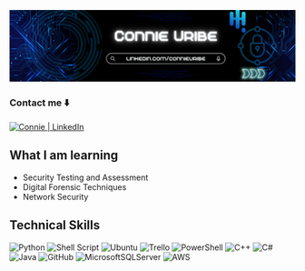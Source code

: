 ![header](https://github.com/connieuribe/connieuribe/blob/495eb9cc96ef06186002cd99ea34f8708f976a7b/Connie%20Header.png)




<h3>
Contact me ⬇️ 
 </h3>
<a href="https://www.linkedin.com/in/connieuribe/"><img align="Center" src="https://img.shields.io/badge/linkedin-%230077B5.svg?style=for-the-badge&logo=linkedin&logoColor=white" alt="Connie | LinkedIn" /></a>
</br>





## What I am learning
- Security Testing and Assessment
- Digital Forensic Techniques
- Network Security

## Technical Skills
![Python](https://img.shields.io/badge/python-3670A0?style=for-the-badge&logo=python&logoColor=ffdd54)
![Shell Script](https://img.shields.io/badge/shell_script-%23121011.svg?style=for-the-badge&logo=gnu-bash&logoColor=white)
![Ubuntu](https://img.shields.io/badge/Ubuntu-E95420?style=for-the-badge&logo=ubuntu&logoColor=white)
![Trello](https://img.shields.io/badge/Trello-%23026AA7.svg?style=for-the-badge&logo=Trello&logoColor=white)
![PowerShell](https://img.shields.io/badge/PowerShell-%235391FE.svg?style=for-the-badge&logo=powershell&logoColor=white)
![C++](https://img.shields.io/badge/c++-%2300599C.svg?style=for-the-badge&logo=c%2B%2B&logoColor=white)
![C#](https://img.shields.io/badge/c%23-%23239120.svg?style=for-the-badge&logo=c-sharp&logoColor=white)
![Java](https://img.shields.io/badge/java-%23ED8B00.svg?style=for-the-badge&logo=java&logoColor=white)
![GitHub](https://img.shields.io/badge/github-%23121011.svg?style=for-the-badge&logo=github&logoColor=white)
![MicrosoftSQLServer](https://img.shields.io/badge/Microsoft%20SQL%20Server-CC2927?style=for-the-badge&logo=microsoft%20sql%20server&logoColor=white)
![AWS](https://img.shields.io/badge/AWS-%23FF9900.svg?style=for-the-badge&logo=amazon-aws&logoColor=white)








</br>
<img src="https://komarev.com/ghpvc/?username=connieuribe&style=flat-square&color=blue" alt=""/>
</br>

<!--


<p align="left"> <a href="https://github.com/ryo-ma/github-profile-trophy"><img src="https://github-profile-trophy.vercel.app/?username=connieuribe" alt="connieuribe" /></a> </p>

<p align="left"> <a href="https://twitter.com/" target="blank"><img src="https://img.shields.io/twitter/follow/?logo=twitter&style=for-the-badge" alt="" /></a> </p>

<picture>
  <source media="(prefers-color-scheme: light)" srcset="https://user-images.githubusercontent.com/25423296/163456776-7f95b81a-f1ed-45f7-b7ab-8fa810d529fa.png">
  <source media="(prefers-color-scheme: dark)" srcset="https://user-images.githubusercontent.com/25423296/163456779-a8556205-d0a5-45e2-ac17-42d089e3c3f8.png">
  <img alt="Shows an illustrated sun in light mode and a moon with stars in dark mode." src="https://user-images.githubusercontent.com/25423296/163456779-a8556205-d0a5-45e2-ac17-42d089e3c3f8.png">
</picture>


## GitHub Stats

[![GitHub Streak](http://github-readme-streak-stats.herokuapp.com?user=connieuribe&theme=dark&background=000000)](https://git.io/streak-stats)

[![Top Langs](https://github-readme-stats.vercel.app/api/top-langs/?username=connieuribe&layout=compact&theme=vision-friendly-dark)](https://github.com/anuraghazra/github-readme-stats)


**connieuribe/connieuribe** is a ✨ _special_ ✨ repository because its `README.md` (this file) appears on your GitHub profile.

Here are some ideas to get you started:

- 🔭 I’m currently working on ...
- 🌱 I’m currently learning ...
- 👯 I’m looking to collaborate on ...
- 🤔 I’m looking for help with ...
- 💬 Ask me about ...
- 📫 How to reach me: ...
- 😄 Pronouns: ...
- ⚡ Fun fact: ...
-->
